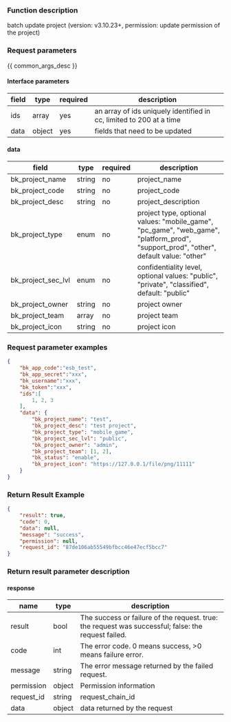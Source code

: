 ### Function description

batch update project (version: v3.10.23+, permission: update permission of the project)

### Request parameters

{{ common_args_desc }}


#### Interface parameters

| field | type | required | description |
| ----------------------------|------------|----------|-------------------------------------------|
| ids | array| yes      | an array of ids uniquely identified in cc, limited to 200 at a time |
| data | object| yes      |fields that need to be updated|

#### data

| field | type | required | description                                                                                                                           |
|--------------------|------------|----------|---------------------------------------------------------------------------------------------------------------------------------------|
| bk_project_name | string | no      | project_name                                                                                                                          |
| bk_project_code | string | no      | project_code                                                                                                                          |
| bk_project_desc | string | no       | project_description                                                                                                                   |
| bk_project_type | enum | no       | project type, optional values: "mobile_game", "pc_game", "web_game", "platform_prod", "support_prod", "other", default value: "other" |
| bk_project_sec_lvl | enum | no       | confidentiality level, optional values: "public", "private", "classified", default: "public"                                          |
| bk_project_owner | string | no      | project owner                                                                                                                         |
| bk_project_team | array | no       | project team                                                                                                                          |
| bk_project_icon | string | no       | project icon                                                                                                                          |

### Request parameter examples

```json
{
    "bk_app_code":"esb_test",
    "bk_app_secret":"xxx",
    "bk_username":"xxx",
    "bk_token":"xxx",
    "ids":[
        1, 2, 3
    ],   
    "data": {
        "bk_project_name": "test",
        "bk_project_desc": "test project",
        "bk_project_type": "mobile_game",
        "bk_project_sec_lvl": "public",
        "bk_project_owner": "admin",
        "bk_project_team": [1, 2],
        "bk_status": "enable",
        "bk_project_icon": "https://127.0.0.1/file/png/11111"
    }
}
```

### Return Result Example

```json
{
    "result": true,
    "code": 0,
    "data": null,
    "message": "success",
    "permission": null,
    "request_id": "87de106ab55549bfbcc46e47ecf5bcc7"
}
```

### Return result parameter description
#### response

| name | type | description |
| ------- | ------ | ------------------------------------- |
| result | bool | The success or failure of the request. true: the request was successful; false: the request failed.|
| code | int | The error code. 0 means success, >0 means failure error.|
| message | string | The error message returned by the failed request.|
| permission | object | Permission information |
| request_id | string | request_chain_id |
| data | object | data returned by the request|

